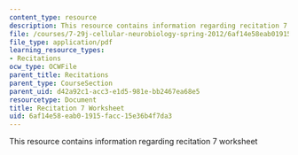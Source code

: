 ```yaml
---
content_type: resource
description: This resource contains information regarding recitation 7 worksheet
file: /courses/7-29j-cellular-neurobiology-spring-2012/6af14e58eab01915facc15e36b4f7da3_MIT7_29JS12_Recitation7.pdf
file_type: application/pdf
learning_resource_types:
- Recitations
ocw_type: OCWFile
parent_title: Recitations
parent_type: CourseSection
parent_uid: d42a92c1-acc3-e1d5-981e-bb2467ea68e5
resourcetype: Document
title: Recitation 7 Worksheet
uid: 6af14e58-eab0-1915-facc-15e36b4f7da3
---
```

This resource contains information regarding recitation 7 worksheet

